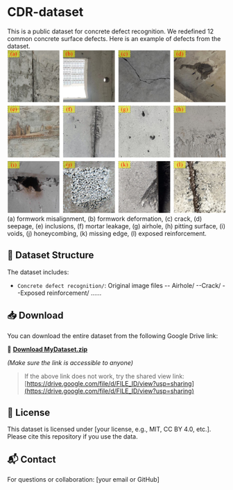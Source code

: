 # CDR-dataset

This is a public dataset for concrete defect recognition. 
We redefined 12 common concrete surface defects. Here is an example of defects from the dataset.
![Sample Image](image/sample.png)
(a) formwork misalignment, (b) formwork deformation, (c) crack, (d) seepage, (e) inclusions, (f) mortar leakage, (g) airhole, (h) pitting surface, (i) voids, (j) honeycombing, (k) missing edge, (l) exposed reinforcement.


## 📁 Dataset Structure

The dataset includes:

- `Concrete defect recognition/`: Original image files
-- Airhole/
--Crack/
--Exposed reinforcement/
  ……


## 📥 Download

You can download the entire dataset from the following Google Drive link:

🔗 **[Download MyDataset.zip](https://drive.google.com/uc?id=FILE_ID&export=download)**

*(Make sure the link is accessible to anyone)*

> If the above link does not work, try the shared view link:  
> [https://drive.google.com/file/d/FILE_ID/view?usp=sharing](https://drive.google.com/file/d/FILE_ID/view?usp=sharing)

## 📄 License

This dataset is licensed under [your license, e.g., MIT, CC BY 4.0, etc.]. Please cite this repository if you use the data.

## 📬 Contact

For questions or collaboration: [your email or GitHub]
